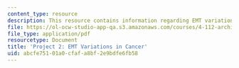 ```yaml
---
content_type: resource
description: This resource contains information regarding EMT variations in cancer.
file: https://ol-ocw-studio-app-qa.s3.amazonaws.com/courses/4-112-architecture-design-fundamentals-i-nano-machines-fall-2012/abcfe75101a0cfafa8bf2e9bdfe6fb58_MIT4_112F12_Doc_Ex2.pdf
file_type: application/pdf
resourcetype: Document
title: 'Project 2: EMT Variations in Cancer'
uid: abcfe751-01a0-cfaf-a8bf-2e9bdfe6fb58
---
```


